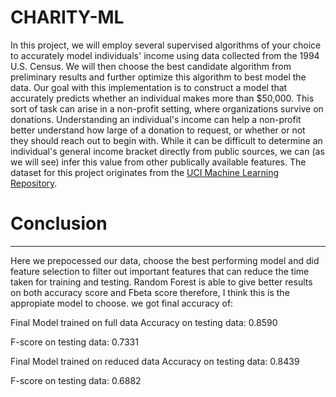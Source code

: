 # CHARITY-ML
In this project, we will employ several supervised algorithms of your choice to accurately model individuals' income using data collected from the 1994 U.S. Census. We will then choose the best candidate algorithm from preliminary results and further optimize this algorithm to best model the data. Our goal with this implementation is to construct a model that accurately predicts whether an individual makes more than $50,000. This sort of task can arise in a non-profit setting, where organizations survive on donations.  Understanding an individual's income can help a non-profit better understand how large of a donation to request, or whether or not they should reach out to begin with.  While it can be difficult to determine an individual's general income bracket directly from public sources, we can (as we will see) infer this value from other publically available features.   The dataset for this project originates from the [UCI Machine Learning Repository](https://archive.ics.uci.edu/ml/datasets/Census+Income). 

# Conclusion
___

Here we prepocessed our data, choose the best performing model and did feature selection to filter out important features that can reduce the time taken for training and testing. Random Forest is able to give better results on both accuracy score and Fbeta score therefore, I think this is the appropiate model to choose. we got final accuracy of:

Final Model trained on full data
Accuracy on testing data: 0.8590

F-score on testing data: 0.7331

Final Model trained on reduced data
Accuracy on testing data: 0.8439

F-score on testing data: 0.6882
